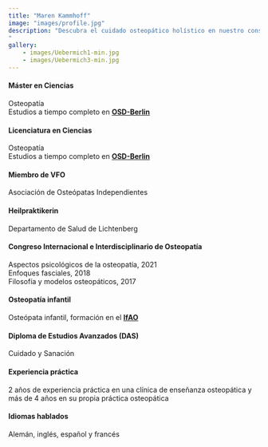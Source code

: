 ```yaml
---
title: "Maren Kammhoff"
image: "images/profile.jpg"
description: "Descubra el cuidado osteopático holístico en nuestro consultorio de Berlín. Especializados en dolor crónico, lesiones agudas y bienestar general, ofrecemos tratamientos personalizados en un entorno acogedor. Visítenos para recibir servicios de osteopatía expertos adaptados a sus necesidades.
"
gallery: 
    - images/Uebermich1-min.jpg
    - images/Uebermich3-min.jpg
---
```

  
   
#### Máster en Ciencias
Osteopatía <br> 
Estudios a tiempo completo en **[OSD-Berlin](https://www.osteopathie-schule.de/ "Studium an der OSD")**  
  
#### Licenciatura en Ciencias  
Osteopatía <br>
Estudios a tiempo completo en **[OSD-Berlin](https://www.osteopathie-schule.de/ "Studium an der OSD")**  
  
#### Miembro de VFO
Asociación de Osteópatas Independientes
  
#### Heilpraktikerin
Departamento de Salud de Lichtenberg  
  
#### Congreso Internacional e Interdisciplinario de Osteopatía 
Aspectos psicológicos de la osteopatía, 2021<br>
Enfoques fasciales, 2018  
Filosofía y modelos osteopáticos, 2017  

#### Osteopatía infantil <br>
Osteópata infantil, formación en el **[IfAO](https://www.ifaop.com/postgraduatkurse/kursuebersicht/ "kinderosteopathische Ausbildung")** <br>

#### Diploma de Estudios Avanzados (DAS) <br>
Cuidado y Sanación

#### Experiencia práctica <br>
2 años de experiencia práctica en una clínica de enseñanza osteopática y más de 4 años en su propia práctica osteopática

#### Idiomas hablados <br>
Alemán, inglés, español y francés
